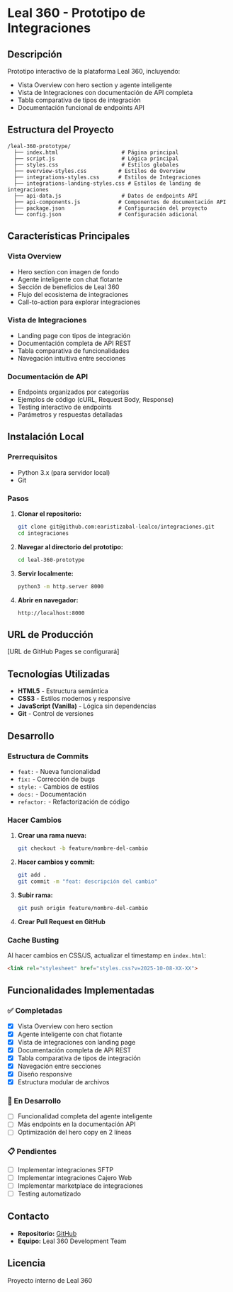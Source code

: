 # Leal 360 - Prototipo de Integraciones

## Descripción
Prototipo interactivo de la plataforma Leal 360, incluyendo:
- Vista Overview con hero section y agente inteligente
- Vista de Integraciones con documentación de API completa
- Tabla comparativa de tipos de integración
- Documentación funcional de endpoints API

## Estructura del Proyecto
```
/leal-360-prototype/
  ├── index.html                    # Página principal
  ├── script.js                     # Lógica principal
  ├── styles.css                    # Estilos globales
  ├── overview-styles.css          # Estilos de Overview
  ├── integrations-styles.css      # Estilos de Integraciones
  ├── integrations-landing-styles.css # Estilos de landing de integraciones
  ├── api-data.js                   # Datos de endpoints API
  ├── api-components.js            # Componentes de documentación API
  ├── package.json                 # Configuración del proyecto
  └── config.json                  # Configuración adicional
```

## Características Principales

### Vista Overview
- Hero section con imagen de fondo
- Agente inteligente con chat flotante
- Sección de beneficios de Leal 360
- Flujo del ecosistema de integraciones
- Call-to-action para explorar integraciones

### Vista de Integraciones
- Landing page con tipos de integración
- Documentación completa de API REST
- Tabla comparativa de funcionalidades
- Navegación intuitiva entre secciones

### Documentación de API
- Endpoints organizados por categorías
- Ejemplos de código (cURL, Request Body, Response)
- Testing interactivo de endpoints
- Parámetros y respuestas detalladas

## Instalación Local

### Prerrequisitos
- Python 3.x (para servidor local)
- Git

### Pasos
1. **Clonar el repositorio:**
   ```bash
   git clone git@github.com:earistizabal-lealco/integraciones.git
   cd integraciones
   ```

2. **Navegar al directorio del prototipo:**
   ```bash
   cd leal-360-prototype
   ```

3. **Servir localmente:**
   ```bash
   python3 -m http.server 8000
   ```

4. **Abrir en navegador:**
   ```
   http://localhost:8000
   ```

## URL de Producción
[URL de GitHub Pages se configurará]

## Tecnologías Utilizadas
- **HTML5** - Estructura semántica
- **CSS3** - Estilos modernos y responsive
- **JavaScript (Vanilla)** - Lógica sin dependencias
- **Git** - Control de versiones

## Desarrollo

### Estructura de Commits
- `feat:` - Nueva funcionalidad
- `fix:` - Corrección de bugs
- `style:` - Cambios de estilos
- `docs:` - Documentación
- `refactor:` - Refactorización de código

### Hacer Cambios
1. **Crear una rama nueva:**
   ```bash
   git checkout -b feature/nombre-del-cambio
   ```

2. **Hacer cambios y commit:**
   ```bash
   git add .
   git commit -m "feat: descripción del cambio"
   ```

3. **Subir rama:**
   ```bash
   git push origin feature/nombre-del-cambio
   ```

4. **Crear Pull Request en GitHub**

### Cache Busting
Al hacer cambios en CSS/JS, actualizar el timestamp en `index.html`:
```html
<link rel="stylesheet" href="styles.css?v=2025-10-08-XX-XX">
```

## Funcionalidades Implementadas

### ✅ Completadas
- [x] Vista Overview con hero section
- [x] Agente inteligente con chat flotante
- [x] Vista de integraciones con landing page
- [x] Documentación completa de API REST
- [x] Tabla comparativa de tipos de integración
- [x] Navegación entre secciones
- [x] Diseño responsive
- [x] Estructura modular de archivos

### 🔄 En Desarrollo
- [ ] Funcionalidad completa del agente inteligente
- [ ] Más endpoints en la documentación API
- [ ] Optimización del hero copy en 2 líneas

### 📋 Pendientes
- [ ] Implementar integraciones SFTP
- [ ] Implementar integraciones Cajero Web
- [ ] Implementar marketplace de integraciones
- [ ] Testing automatizado

## Contacto
- **Repositorio:** [GitHub](https://github.com/earistizabal-lealco/integraciones)
- **Equipo:** Leal 360 Development Team

## Licencia
Proyecto interno de Leal 360